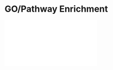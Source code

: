 GO/Pathway Enrichment
========================
![Tests Used in Enrichment Analysis (Talk)](Some%20%Statistical%20%STests%20%SUsed%20%Sin%20%SEnrichment%20%SAnalysis.pdf)
